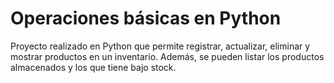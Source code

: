 # Operaciones básicas en Python
Proyecto realizado en Python que permite registrar, actualizar, eliminar y mostrar productos en un inventario. Además, se pueden listar los productos almacenados y los que tiene bajo stock. 

